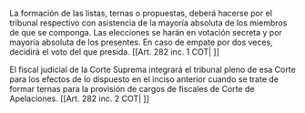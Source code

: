 La formación de las listas, ternas o propuestas, deberá hacerse por el tribunal respectivo con asistencia de la mayoría absoluta de los miembros de que se componga. Las elecciones se harán en votación secreta y por mayoría absoluta de los presentes. En caso de empate por dos veces, decidirá el voto del que presida. [[Art. 282 inc. 1 COT| ]]

El fiscal judicial de la Corte Suprema integrará el tribunal pleno de esa Corte para los efectos de lo dispuesto en el inciso anterior cuando se trate de formar ternas para la provisión de cargos de fiscales de Corte de Apelaciones. [[Art. 282 inc. 2 COT| ]]